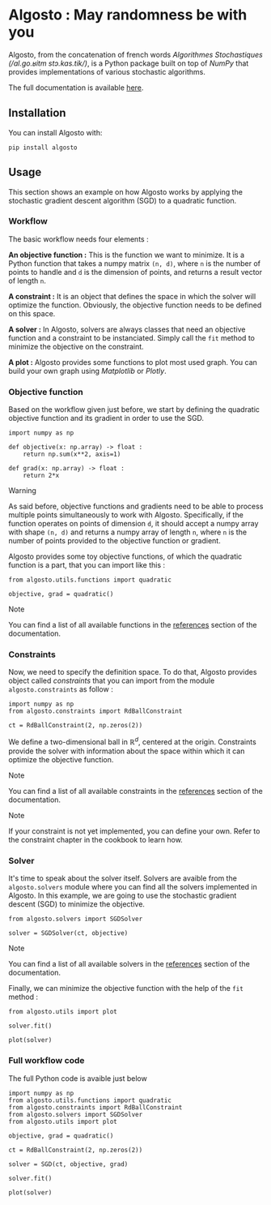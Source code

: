 # Algosto : May randomness be with you

Algosto, from the concatenation of french words *Algorithmes Stochastiques (/al.ɡo.ʁitm stɔ.kas.tik/)*, 
is a Python package built on top of *NumPy* that provides implementations of various stochastic algorithms.

The full documentation is available [here](https://www.algosto.dev).

## Installation

You can install Algosto with:

    pip install algosto

## Usage

This section shows an example on how Algosto works by applying the
stochastic gradient descent algorithm (SGD) to a quadratic function.

### Workflow

The basic workflow needs four elements :

**An objective function :** This is the function we want to minimize.
    It is a Python function that takes a numpy matrix `(n, d)`,
    where `n` is the number of points to handle and `d` is the dimension of points,
    and returns a result vector of length `n`.

**A constraint :** It is an object that defines the space in which the solver will optimize the function.
    Obviously, the objective function needs to be defined on this space.

**A solver :** In Algosto, solvers are always classes that need an objective function and a constraint to be instanciated.
    Simply call the `fit` method to minimize the objective on the constraint.

**A plot :** Algosto provides some functions to plot most used graph.
    You can build your own graph using *Matplotlib* or *Plotly*.

### Objective function

Based on the workflow given just before, we start by defining the quadratic objective function
and its gradient in order to use the SGD.

    import numpy as np

    def objective(x: np.array) -> float :
        return np.sum(x**2, axis=1)

    def grad(x: np.array) -> float :
        return 2*x

> [!WARNING]
> As said before, objective functions and gradients need to be able to process multiple points simultaneously to work with Algosto.
> Specifically, if the function operates on points of dimension `d`, it should accept a numpy array with shape `(n, d)`
> and returns a numpy array of length `n`, where `n` is the number of points provided to the objective function or gradient.

Algosto provides some toy objective functions, of which the quadratic function is a part, that you can import like this :

    from algosto.utils.functions import quadratic

    objective, grad = quadratic()

> [!NOTE]
> You can find a list of all available functions in the [references](https://www.algosto.dev/references/utils/functions/index.html)
> section of the documentation.

### Constraints

Now, we need to specify the definition space. 
To do that, Algosto provides object called *constraints* that you can import from the module ``algosto.constraints`` as follow :

    import numpy as np
    from algosto.constraints import RdBallConstraint

    ct = RdBallConstraint(2, np.zeros(2))

We define a two-dimensional ball in $\mathbb{R}^d$, centered at the origin.
Constraints provide the solver with information about the space within which it can optimize the objective function.

> [!NOTE]
> You can find a list of all available constraints in the [references](https://www.algosto.dev/references/constraints/index.html)
> section of the documentation.

> [!NOTE]
> If your constraint is not yet implemented, you can define your own.
> Refer to the constraint chapter in the cookbook to learn how.

### Solver

It's time to speak about the solver itself.
Solvers are avaible from the `algosto.solvers` module where you can find all the solvers implemented in Algosto.
In this example, we are going to use the stochastic gradient descent (SGD) to minimize the objective.

    from algosto.solvers import SGDSolver

    solver = SGDSolver(ct, objective)   

> [!NOTE]
> You can find a list of all available solvers in the [references](https://www.algosto.dev/references/solvers/index.html)
> section of the documentation.

Finally, we can minimize the objective function with the help of the `fit` method :

    from algosto.utils import plot

    solver.fit()

    plot(solver)

### Full workflow code

The full Python code is avaible just below

    import numpy as np
    from algosto.utils.functions import quadratic
    from algosto.constraints import RdBallConstraint
    from algosto.solvers import SGDSolver
    from algosto.utils import plot

    objective, grad = quadratic()

    ct = RdBallConstraint(2, np.zeros(2))

    solver = SGD(ct, objective, grad)

    solver.fit()

    plot(solver)

